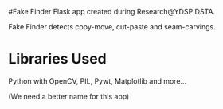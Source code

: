#Fake Finder
Flask app created during Research@YDSP DSTA.

Fake Finder detects copy-move, cut-paste and seam-carvings.

# Libraries Used
Python with OpenCV, PIL, Pywt, Matplotlib and more...

(We need a better name for this app)
